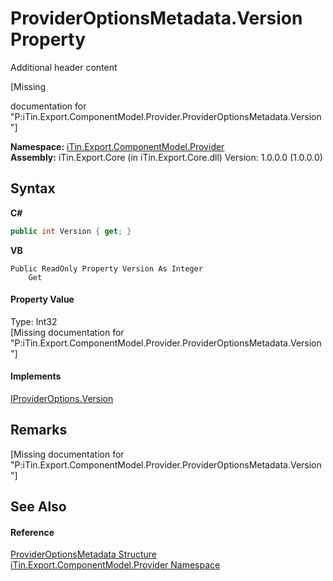 # ProviderOptionsMetadata.Version Property 
Additional header content 

\[Missing <summary> documentation for "P:iTin.Export.ComponentModel.Provider.ProviderOptionsMetadata.Version"\]

**Namespace:**&nbsp;<a href="723a96b5-5779-2554-cf17-05149bfcb802">iTin.Export.ComponentModel.Provider</a><br />**Assembly:**&nbsp;iTin.Export.Core (in iTin.Export.Core.dll) Version: 1.0.0.0 (1.0.0.0)

## Syntax

**C#**<br />
``` C#
public int Version { get; }
```

**VB**<br />
``` VB
Public ReadOnly Property Version As Integer
	Get
```


#### Property Value
Type: Int32<br />\[Missing <value> documentation for "P:iTin.Export.ComponentModel.Provider.ProviderOptionsMetadata.Version"\]

#### Implements
<a href="d878f277-0a91-9c00-a518-45a08ae59973">IProviderOptions.Version</a><br />

## Remarks
\[Missing <remarks> documentation for "P:iTin.Export.ComponentModel.Provider.ProviderOptionsMetadata.Version"\]

## See Also


#### Reference
<a href="153c6c4f-d6fc-429b-f73e-0f2d08841cf1">ProviderOptionsMetadata Structure</a><br /><a href="723a96b5-5779-2554-cf17-05149bfcb802">iTin.Export.ComponentModel.Provider Namespace</a><br />
